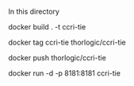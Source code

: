 In this directory

docker build . -t ccri-tie

docker tag ccri-tie thorlogic/ccri-tie

docker push thorlogic/ccri-tie


docker run -d -p 8181:8181 ccri-tie 

